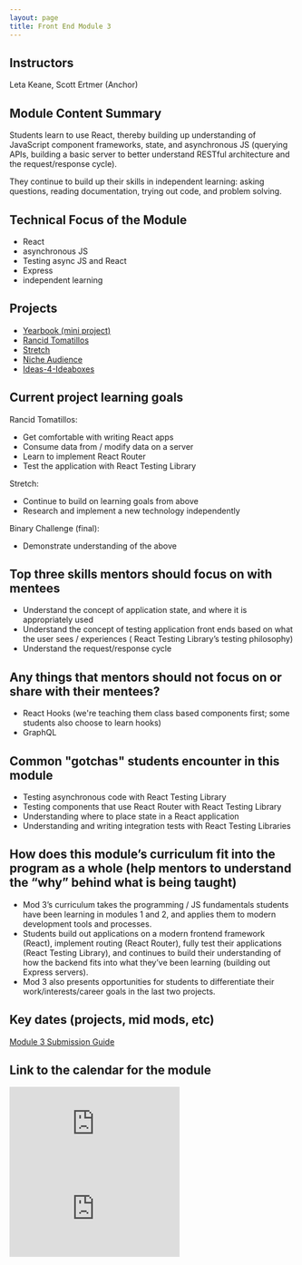 ```yaml
---
layout: page
title: Front End Module 3
---
```


## Instructors

Leta Keane, Scott Ertmer (Anchor)

## Module Content Summary

Students learn to use React, thereby building up understanding of JavaScript component frameworks, state, and asynchronous JS (querying APIs, building a basic server to better understand RESTful architecture and the request/response cycle).

They continue to build up their skills in independent learning: asking questions, reading documentation, trying out code, and problem solving.

## Technical Focus of the Module

* React
* asynchronous JS
* Testing async JS and React
* Express
* independent learning

## Projects

<ul class="projects">
    <!-- <li class="project"><a href="https://frontend.turing.edu/projects/module-3/whats-new.html">What's New?</a></li> -->
    <!-- <li class="project"><a href="https://frontend.turing.edu/projects/module-3/swapi-trivia.html">SWAPI-Trivia</a></li> -->
    <!--<li class="project"><a href="https://frontend.turing.edu/projects/module-3/vrad.html">VRAD</a></li>-->
    <!-- <li class="project"><a href="https://frontend.turing.edu/projects/module-3/movie-tracker.html">Movie Tracker</a></li> -->
    <li class="project"><a href="https://frontend.turing.edu/projects/module-3/turing-yearbook.html">Yearbook (mini project)</a></li>
    <li class="project"><a href="https://frontend.turing.edu/projects/module-3/rancid-tomatillos-v3.html">Rancid Tomatillos</a></li>
    <li class="project"><a href="https://frontend.turing.edu/projects/module-3/stretch.html">Stretch</a></li>
    <li class="project"><a href="https://frontend.turing.edu/projects/module-3/niche-audience.html">Niche Audience</a></li>
    <li class="project"><a href="https://frontend.turing.edu/projects/module-3/ideas-4-ideaboxes.html">Ideas-4-Ideaboxes</a></li>
    <!-- <li class="project"><a href="https://frontend.turing.edu/projects/tune-in-later.html">Tune In Later</a></li> -->
    <!-- <li class="project"><a href="https://frontend.turing.edu/projects/module-3/group-dynamics-reflection.html">Pair/Group Reflection</a></li> -->
    <!-- <li class="project"><a href="https://frontend.turing.edu/projects/swapi-box.html">SWapi-Box</a></li> -->
    <!-- <li class="project"><a href="https://frontend.turing.edu/projects/self-directed-project.html">Self-Directed Projects</a></li> -->
    <!-- <li class="project"><a href="https://frontend.turing.edu/projects/trapper-keeper.html">Trapper Keeper</a></li> -->
    <!-- <li class="project"><a href="https://frontend.turing.edu/projects/weather&#45;forecast.html">Weather Forecast</a></li> -->
    <!-- <li class="project"><a href="https://frontend.turing.edu/projects/remember.html">remEMBER</a></li> -->
    <!-- <li class="project"><a href="https://github.com/turingschool&#45;examples/headcount2.0">HeadCount2.0</a></li> -->
    <!-- <li class="project"><a href="https://frontend.turing.edu/projects/red&#45;green&#45;blue.html">Red Green Blue</a></li> -->
    <!-- <li class="project"><a href="https://frontend.turing.edu/projects/walker-texas-rangerbox.html">Walker Texas Rangerbox</a></li> -->
  </ul>

## Current project learning goals

Rancid Tomatillos:

* Get comfortable with writing React apps
* Consume data from / modify data on a server
* Learn to implement React Router
* Test the application with React Testing Library

Stretch:

* Continue to build on learning goals from above
* Research and implement a new technology independently

Binary Challenge (final):

* Demonstrate understanding of the above

## Top three skills mentors should focus on with mentees

* Understand the concept of application state, and where it is appropriately used
* Understand the concept of testing application front ends based on what the user sees / experiences ( React Testing Library’s testing philosophy)
* Understand the request/response cycle

## Any things that mentors should __not__ focus on or share with their mentees?

* React Hooks (we're teaching them class based components first; some students also choose to learn hooks)
* GraphQL

## Common "gotchas" students encounter in this module

* Testing asynchronous code with React Testing Library
* Testing components that use React Router with React Testing Library
* Understanding where to place state in a React application
* Understanding and writing integration tests with React Testing Libraries

## How does this module’s curriculum fit into the program as a whole __(help mentors to understand the “why” behind what is being taught)__

* Mod 3’s curriculum takes the programming / JS fundamentals students have been learning in modules 1 and 2, and applies them to modern development tools and processes.
* Students build out applications on a modern frontend framework (React), implement routing (React Router), fully test their applications (React Testing Library), and continues to build their understanding of how the backend fits into what they’ve been learning (building out Express servers).
* Mod 3 also presents opportunities for students to differentiate their work/interests/career goals in the last two projects.

## Key dates (projects, mid mods, etc)

[Module 3 Submission Guide](https://frontend.turing.io/lessons/module-3/submission-guide.html)

## Link to the calendar for the module

<section class="module-content" data-module="3">
  <div class="responsive-iframe-container">
    <div class='tablet'>
      <iframe src="https://calendar.google.com/calendar/embed?showTitle=0&amp;showPrint=0&amp;showCalendars=0&amp;mode=AGENDA&amp;height=400&amp;wkst=1&amp;bgcolor=%23FFFFFF&amp;src=casimircreative.com_krb9p35ck35m4uoji5d2715844%40group.calendar.google.com&amp;color=%23853104&amp;ctz=America%2FDenver"
        style="border-width:0" frameborder="0" scrolling="no"></iframe>
    </div>
    <div class='desktop'>
      <iframe src="https://calendar.google.com/calendar/embed?showTitle=0&amp;showNav=1&amp;showDate=0&amp;showPrint=0&amp;showTabs=0&amp;showCalendars=0&amp;showTz=0&amp;mode=WEEK&amp;height=400&amp;wkst=1&amp;bgcolor=%23FFFFFF&amp;src=casimircreative.com_krb9p35ck35m4uoji5d2715844%40group.calendar.google.com&amp;color=%23853104&amp;ctz=America%2FDenver"
        style="border-width:0" frameborder="0" scrolling="no"></iframe>
    </div>
  </div>
</section>
